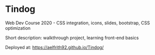 # Tindog
Web Dev Course 2020 - CSS integration, icons, slides, bootstrap, CSS optimization

Short description: walkthrough project, learning front-end basics

Deployed at: https://aelfrith92.github.io/Tindog/

